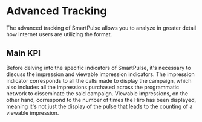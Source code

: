 # Advanced Tracking
The advanced tracking of SmartPulse allows you to analyze in greater detail how internet users are utilizing the format.
## Main KPI
Before delving into the specific indicators of SmartPulse, it's necessary to discuss the impression and viewable impression indicators. The impression indicator corresponds to all the calls made to display the campaign, which also includes all the impressions purchased across the programmatic network to disseminate the said campaign. Viewable impressions, on the other hand, correspond to the number of times the Hiro has been displayed, meaning it's not just the display of the pulse that leads to the counting of a viewable impression.
